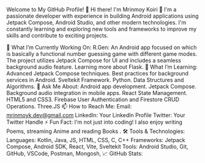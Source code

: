 Welcome to My GitHub Profile! 👋
Hi there! I'm Mrinmoy Koiri 🚀
I'm a passionate developer with experience in building Android applications using Jetpack Compose, Android Studio, and other modern technologies. I'm constantly learning and exploring new tools and frameworks to improve my skills and contribute to exciting projects.

🔭 What I’m Currently Working On:
R.Gen: An Android app focused on which is basically a functional number guessing game with different game modes. The project utilizes Jetpack Compose for UI and includes a seamless background audio feature.
Learning more about Flask.
🌱 What I’m Learning:
Advanced Jetpack Compose techniques.
Best practices for background services in Android.
Sveltekit Framework.
Python.
Data Structures and Algorithms.
💬 Ask Me About:
Android app development.
Jetpack Compose.
Background audio integration in mobile apps.
React State Management.
HTML5 and CSS3.
Firebase User Authentication and Firestore CRUD Operations.
Three.JS
📫 How to Reach Me:
Email: mrinmoyk.dev@gmail.com
LinkedIn: Your LinkedIn Profile
Twitter: Your Twitter Handle
⚡ Fun Fact:
I'm not just into coding! I also enjoy writing Poems, streaming Anime and reading Books .
🛠️ Tools & Technologies:
Languages: Kotlin, Java, JS, HTML, CSS, C, C++
Frameworks: Jetpack Compose, Android SDK, React, Vite, Sveltekit
Tools: Android Studio, Git, GitHub, VSCode, Postman, Mongosh,
📈 GitHub Stats:
